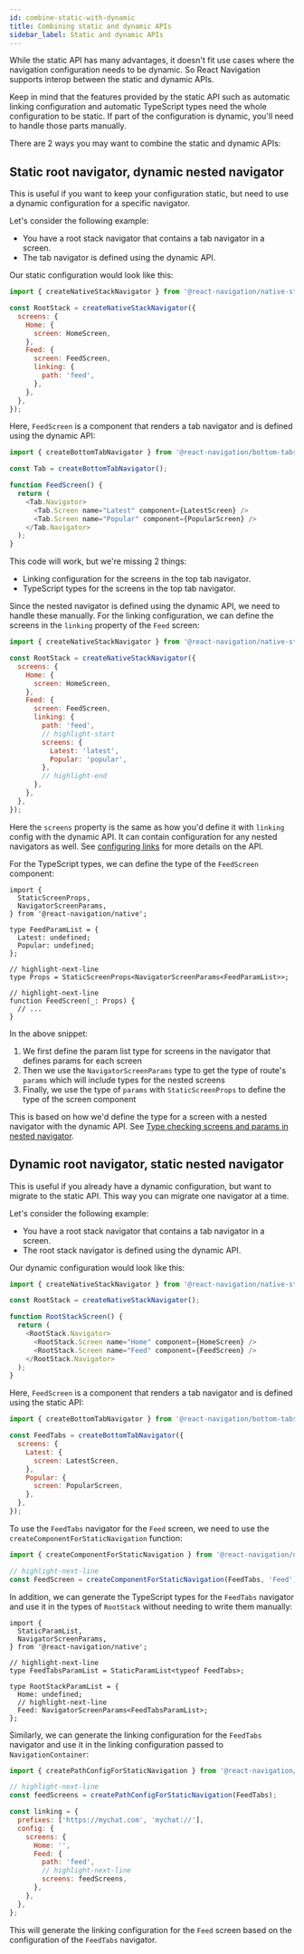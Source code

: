 ```yaml
---
id: combine-static-with-dynamic
title: Combining static and dynamic APIs
sidebar_label: Static and dynamic APIs
---
```


While the static API has many advantages, it doesn't fit use cases where the navigation configuration needs to be dynamic. So React Navigation supports interop between the static and dynamic APIs.

Keep in mind that the features provided by the static API such as automatic linking configuration and automatic TypeScript types need the whole configuration to be static. If part of the configuration is dynamic, you'll need to handle those parts manually.

There are 2 ways you may want to combine the static and dynamic APIs:

## Static root navigator, dynamic nested navigator

This is useful if you want to keep your configuration static, but need to use a dynamic configuration for a specific navigator.

Let's consider the following example:

- You have a root stack navigator that contains a tab navigator in a screen.
- The tab navigator is defined using the dynamic API.

Our static configuration would look like this:

```js
import { createNativeStackNavigator } from '@react-navigation/native-stack';

const RootStack = createNativeStackNavigator({
  screens: {
    Home: {
      screen: HomeScreen,
    },
    Feed: {
      screen: FeedScreen,
      linking: {
        path: 'feed',
      },
    },
  },
});
```

Here, `FeedScreen` is a component that renders a tab navigator and is defined using the dynamic API:

```js
import { createBottomTabNavigator } from '@react-navigation/bottom-tabs';

const Tab = createBottomTabNavigator();

function FeedScreen() {
  return (
    <Tab.Navigator>
      <Tab.Screen name="Latest" component={LatestScreen} />
      <Tab.Screen name="Popular" component={PopularScreen} />
    </Tab.Navigator>
  );
}
```

This code will work, but we're missing 2 things:

- Linking configuration for the screens in the top tab navigator.
- TypeScript types for the screens in the top tab navigator.

Since the nested navigator is defined using the dynamic API, we need to handle these manually. For the linking configuration, we can define the screens in the `linking` property of the `Feed` screen:

```js
import { createNativeStackNavigator } from '@react-navigation/native-stack';

const RootStack = createNativeStackNavigator({
  screens: {
    Home: {
      screen: HomeScreen,
    },
    Feed: {
      screen: FeedScreen,
      linking: {
        path: 'feed',
        // highlight-start
        screens: {
          Latest: 'latest',
          Popular: 'popular',
        },
        // highlight-end
      },
    },
  },
});
```

Here the `screens` property is the same as how you'd define it with `linking` config with the dynamic API. It can contain configuration for any nested navigators as well. See [configuring links](configuring-links.md) for more details on the API.

For the TypeScript types, we can define the type of the `FeedScreen` component:

```tsx
import {
  StaticScreenProps,
  NavigatorScreenParams,
} from '@react-navigation/native';

type FeedParamList = {
  Latest: undefined;
  Popular: undefined;
};

// highlight-next-line
type Props = StaticScreenProps<NavigatorScreenParams<FeedParamList>>;

// highlight-next-line
function FeedScreen(_: Props) {
  // ...
}
```

In the above snippet:

1. We first define the param list type for screens in the navigator that defines params for each screen
2. Then we use the `NavigatorScreenParams` type to get the type of route's `params` which will include types for the nested screens
3. Finally, we use the type of `params` with `StaticScreenProps` to define the type of the screen component

This is based on how we'd define the type for a screen with a nested navigator with the dynamic API. See [Type checking screens and params in nested navigator](typescript.md#type-checking-screens-and-params-in-nested-navigator).

## Dynamic root navigator, static nested navigator

This is useful if you already have a dynamic configuration, but want to migrate to the static API. This way you can migrate one navigator at a time.

Let's consider the following example:

- You have a root stack navigator that contains a tab navigator in a screen.
- The root stack navigator is defined using the dynamic API.

Our dynamic configuration would look like this:

```js
import { createNativeStackNavigator } from '@react-navigation/native-stack';

const RootStack = createNativeStackNavigator();

function RootStackScreen() {
  return (
    <RootStack.Navigator>
      <RootStack.Screen name="Home" component={HomeScreen} />
      <RootStack.Screen name="Feed" component={FeedScreen} />
    </RootStack.Navigator>
  );
}
```

Here, `FeedScreen` is a component that renders a tab navigator and is defined using the static API:

```js
import { createBottomTabNavigator } from '@react-navigation/bottom-tabs';

const FeedTabs = createBottomTabNavigator({
  screens: {
    Latest: {
      screen: LatestScreen,
    },
    Popular: {
      screen: PopularScreen,
    },
  },
});
```

To use the `FeedTabs` navigator for the `Feed` screen, we need to use the `createComponentForStaticNavigation` function:

```js
import { createComponentForStaticNavigation } from '@react-navigation/native';

// highlight-next-line
const FeedScreen = createComponentForStaticNavigation(FeedTabs, 'Feed');
```

In addition, we can generate the TypeScript types for the `FeedTabs` navigator and use it in the types of `RootStack` without needing to write them manually:

```tsx
import {
  StaticParamList,
  NavigatorScreenParams,
} from '@react-navigation/native';

// highlight-next-line
type FeedTabsParamList = StaticParamList<typeof FeedTabs>;

type RootStackParamList = {
  Home: undefined;
  // highlight-next-line
  Feed: NavigatorScreenParams<FeedTabsParamList>;
};
```

Similarly, we can generate the linking configuration for the `FeedTabs` navigator and use it in the linking configuration passed to `NavigationContainer`:

```js
import { createPathConfigForStaticNavigation } from '@react-navigation/native';

// highlight-next-line
const feedScreens = createPathConfigForStaticNavigation(FeedTabs);

const linking = {
  prefixes: ['https://mychat.com', 'mychat://'],
  config: {
    screens: {
      Home: '',
      Feed: {
        path: 'feed',
        // highlight-next-line
        screens: feedScreens,
      },
    },
  },
};
```

This will generate the linking configuration for the `Feed` screen based on the configuration of the `FeedTabs` navigator.

